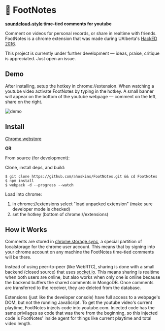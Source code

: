 # :speech_balloon: FootNotes

**[soundcloud-style](https://soundcloud.com/kanyewest/nomorepartiesinla) time-tied comments for youtube**

Comment on videos for personal records, or share in realtime with friends.  FootNotes is a chrome extension that was made during UAlberta's [HackED 2016](http://eceweek.compeclub.com/hackathon/).  

This project is currently under further development &mdash; ideas, praise, critique is appreciated.  Just open an issue.

Demo
---

After installing, setup the hotkey in chrome://extension.  When watching a youtube video activate FootNotes by typing in the hotkey.  A small banner will appear on the bottom of the youtube webpage &mdash; comment on the left, share on the right.  

![demo](https://cloud.githubusercontent.com/assets/1527504/13029514/039362ec-d24c-11e5-823a-618ddbc81d81.gif)

Install
-----
[Chrome webstore](https://chrome.google.com/webstore/detail/footnotes/nckdagfbgjenfpmjcdcnmaonehfkkjoh/related)

**OR**

From source (for development):

Clone, install deps, and build:

    $ git clone https://github.com/ahoskins/FootNotes.git && cd FootNotes
    $ npm install
    $ webpack -d --progress --watch

Load into chrome:

1. in chrome://extensions select "load unpacked extension" (make sure developer mode is checked)
2. set the hotkey (bottom of chrome://extensions)

How it Works
------
Comments are stored in [chrome.storage.sync](https://developer.chrome.com/extensions/storage), a special partition of localstorage for the chrome user account.  This means that by signing into your chrome account on any machine the FootNotes time-tied comments will be there.  

Instead of using peer-to-peer (like WebRTC), sharing is done with a small backend (closed source) that uses [socket.io](http://socket.io/).  This means sharing is realtime when both users are online, but also works when only one is online because the backend buffers the shared comments in MongoDB.  Once comments are transferred to the receiver, they are deleted from the database.

Extensions (just like the developer console) have full access to a webpage's DOM, but not the running JavaScript.  To get the youtube video's current playtime, FootNotes injects code into youtube.com.  Injected code has the same privilages as code that was there from the beginning, so this injected code is FootNotes' inside agent for things like current playtime and total video length.





